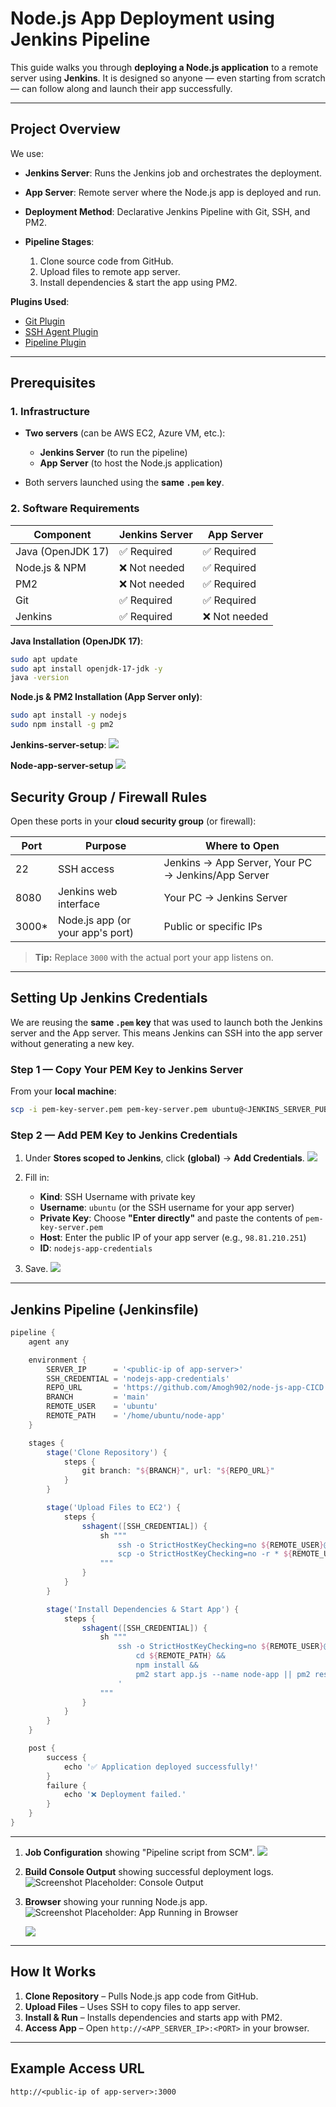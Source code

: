 #  Node.js App Deployment using Jenkins Pipeline

This guide walks you through **deploying a Node.js application** to a remote server using **Jenkins**.
It is designed so anyone — even starting from scratch — can follow along and launch their app successfully.

---

##  Project Overview

We use:

* **Jenkins Server**: Runs the Jenkins job and orchestrates the deployment.
* **App Server**: Remote server where the Node.js app is deployed and run.
* **Deployment Method**: Declarative Jenkins Pipeline with Git, SSH, and PM2.
* **Pipeline Stages**:

  1. Clone source code from GitHub.
  2. Upload files to remote app server.
  3. Install dependencies & start the app using PM2.

**Plugins Used**:

* [Git Plugin](https://plugins.jenkins.io/git/)
* [SSH Agent Plugin](https://plugins.jenkins.io/ssh-agent/)
* [Pipeline Plugin](https://plugins.jenkins.io/workflow-aggregator/)

---

## Prerequisites

### 1. Infrastructure

* **Two servers** (can be AWS EC2, Azure VM, etc.):

  * **Jenkins Server** (to run the pipeline)
  * **App Server** (to host the Node.js application)
* Both servers launched using the **same `.pem` key**.

### 2. Software Requirements

| Component         | Jenkins Server | App Server   |
| ----------------- | -------------- | ------------ |
| Java (OpenJDK 17) | ✅ Required     | ✅ Required   |
| Node.js & NPM     | ❌ Not needed   | ✅ Required   |
| PM2               | ❌ Not needed   | ✅ Required   |
| Git               | ✅ Required     | ✅ Required   |
| Jenkins           | ✅ Required     | ❌ Not needed |

**Java Installation (OpenJDK 17)**:

```bash
sudo apt update
sudo apt install openjdk-17-jdk -y
java -version
```

**Node.js & PM2 Installation (App Server only)**:

```bash
sudo apt install -y nodejs
sudo npm install -g pm2
```

**Jenkins-server-setup**:
![](/nodejs-app-img/jenkins-server-setup.png)

**Node-app-server-setup**
![](/nodejs-app-img/node-app-server-setup.png)


##  Security Group / Firewall Rules

Open these ports in your **cloud security group** (or firewall):

| Port   | Purpose                          | Where to Open                                      |
| ------ | -------------------------------- | -------------------------------------------------- |
| 22     | SSH access                       | Jenkins → App Server, Your PC → Jenkins/App Server |
| 8080   | Jenkins web interface            | Your PC → Jenkins Server                           |
| 3000\* | Node.js app (or your app's port) | Public or specific IPs                             |

> **Tip:** Replace `3000` with the actual port your app listens on.

---

## Setting Up Jenkins Credentials

We are reusing the **same `.pem` key** that was used to launch both the Jenkins server and the App server.
This means Jenkins can SSH into the app server without generating a new key.

### Step 1 — Copy Your PEM Key to Jenkins Server

From your **local machine**:

```bash
scp -i pem-key-server.pem pem-key-server.pem ubuntu@<JENKINS_SERVER_PUBLIC_IP>:/home/ubuntu/
```
### Step 2 — Add PEM Key to Jenkins Credentials

1. Under **Stores scoped to Jenkins**, click **(global)** → **Add Credentials**.
   ![](/nodejs-app-img/credentials-1.png)
2. Fill in:

   * **Kind**: SSH Username with private key
   * **Username**: `ubuntu` (or the SSH username for your app server)
   * **Private Key**: Choose **"Enter directly"** and paste the contents of `pem-key-server.pem`
   * **Host**: Enter the public IP of your app server (e.g., `98.81.210.251`)
   * **ID**: `nodejs-app-credentials`
3. Save.
![](/nodejs-app-img/credentials-2.png)

---

##  Jenkins Pipeline (Jenkinsfile)

```groovy
pipeline {
    agent any

    environment {
        SERVER_IP      = '<public-ip of app-server>'
        SSH_CREDENTIAL = 'nodejs-app-credentials'
        REPO_URL       = 'https://github.com/Amogh902/node-js-app-CICD.git'
        BRANCH         = 'main'
        REMOTE_USER    = 'ubuntu'
        REMOTE_PATH    = '/home/ubuntu/node-app'
    }

    stages {
        stage('Clone Repository') {
            steps {
                git branch: "${BRANCH}", url: "${REPO_URL}"
            }
        }

        stage('Upload Files to EC2') {
            steps {
                sshagent([SSH_CREDENTIAL]) {
                    sh """
                        ssh -o StrictHostKeyChecking=no ${REMOTE_USER}@${SERVER_IP} 'mkdir -p ${REMOTE_PATH}'
                        scp -o StrictHostKeyChecking=no -r * ${REMOTE_USER}@${SERVER_IP}:${REMOTE_PATH}/
                    """
                }
            }
        }

        stage('Install Dependencies & Start App') {
            steps {
                sshagent([SSH_CREDENTIAL]) {
                    sh """
                        ssh -o StrictHostKeyChecking=no ${REMOTE_USER}@${SERVER_IP} '
                            cd ${REMOTE_PATH} &&
                            npm install &&
                            pm2 start app.js --name node-app || pm2 restart node-app
                        '
                    """
                }
            }
        }
    }

    post {
        success {
            echo '✅ Application deployed successfully!'
        }
        failure {
            echo '❌ Deployment failed.'
        }
    }
}
```

---

1. **Job Configuration** showing "Pipeline script from SCM".
   ![](/nodejs-app-img/job-configuration.png)
2. **Build Console Output** showing successful deployment logs.
   ![Screenshot Placeholder: Console Output](/nodejs-app-img/successful-build.png)
3. **Browser** showing your running Node.js app.
   ![Screenshot Placeholder: App Running in Browser](/nodejs-app-img/final-output-1.png)

   ![](/nodejs-app-img/final-output-2.png)

---

##  How It Works

1. **Clone Repository** – Pulls Node.js app code from GitHub.
2. **Upload Files** – Uses SSH to copy files to app server.
3. **Install & Run** – Installs dependencies and starts app with PM2.
4. **Access App** – Open `http://<APP_SERVER_IP>:<PORT>` in your browser.

---

##  Example Access URL

```
http://<public-ip of app-server>:3000
```


